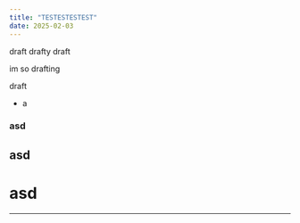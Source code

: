 ```yaml
---
title: "TESTESTESTEST"
date: 2025-02-03
---
```


draft drafty draft

im so drafting

draft

- a
### asd
## asd
# asd
-------
